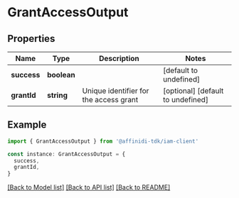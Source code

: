 # GrantAccessOutput

## Properties

| Name        | Type        | Description                            | Notes                             |
| ----------- | ----------- | -------------------------------------- | --------------------------------- |
| **success** | **boolean** |                                        | [default to undefined]            |
| **grantId** | **string**  | Unique identifier for the access grant | [optional] [default to undefined] |

## Example

```typescript
import { GrantAccessOutput } from '@affinidi-tdk/iam-client'

const instance: GrantAccessOutput = {
  success,
  grantId,
}
```

[[Back to Model list]](../README.md#documentation-for-models) [[Back to API list]](../README.md#documentation-for-api-endpoints) [[Back to README]](../README.md)
